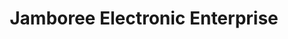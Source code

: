 ---
title: "Jamboree Electronic Enterprise"
url: /monrovia/jamboree-electronic-enterprise/
shop: electronics
---